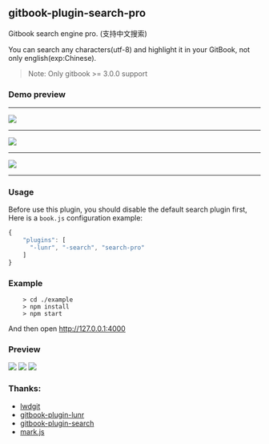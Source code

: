 ## gitbook-plugin-search-pro

Gitbook search engine pro. (支持中文搜索)

You can search any characters(utf-8) and highlight it in your GitBook, not only english(exp:Chinese).

> Note: Only gitbook >= 3.0.0 support

### Demo preview

---

![](https://github.com/gitbook-plugins/gitbook-plugin-search-pro/blob/master/previews/search1.gif)

---

![](https://github.com/gitbook-plugins/gitbook-plugin-search-pro/blob/master/previews/search2.gif)

---

![](https://github.com/gitbook-plugins/gitbook-plugin-search-pro/blob/master/previews/search3.gif)

---

### Usage

Before use this plugin, you should disable the default search plugin first, 
Here is a `book.js` configuration example:

```js
{
    "plugins": [
      "-lunr", "-search", "search-pro"
    ]
}
```

### Example


```
    > cd ./example
    > npm install
    > npm start
```

And then open http://127.0.0.1:4000


### Preview

[![](./search.gif)](https://lwdgit.github.io/gitbook-plugin-search-plus/)
[![](./search2.gif)](https://lwdgit.github.io/gitbook-plugin-search-plus/)
[![](./search3.gif)](https://lwdgit.github.io/gitbook-plugin-search-plus/book/?q=%E8%BF%99%E6%9C%AC%E5%B0%8F%E4%B9%A6%E7%9A%84%E7%9B%AE%E7%9A%84%E6%98%AF%E5%BC%95%E5%AF%BC%E4%BD%A0%E8%BF%9B%E5%85%A5%20React%20%E5%92%8C%20Webpack%20%E7%9A%84%E4%B8%96%E7%95%8C)


### Thanks:
* [lwdgit](https://github.com/lwdgit/gitbook-plugin-search-plus)
* [gitbook-plugin-lunr](https://github.com/GitbookIO/plugin-lunr)
* [gitbook-plugin-search](https://github.com/GitbookIO/plugin-search)
* [mark.js](https://github.com/julmot/mark.js)

